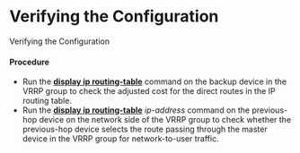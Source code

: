 Verifying the Configuration
===========================

Verifying the Configuration

#### Procedure

* Run the [**display ip routing-table**](cmdqueryname=display+ip+routing-table) command on the backup device in the VRRP group to check the adjusted cost for the direct routes in the IP routing table.
* Run the [**display ip routing-table**](cmdqueryname=display+ip+routing-table) *ip-address* command on the previous-hop device on the network side of the VRRP group to check whether the previous-hop device selects the route passing through the master device in the VRRP group for network-to-user traffic.